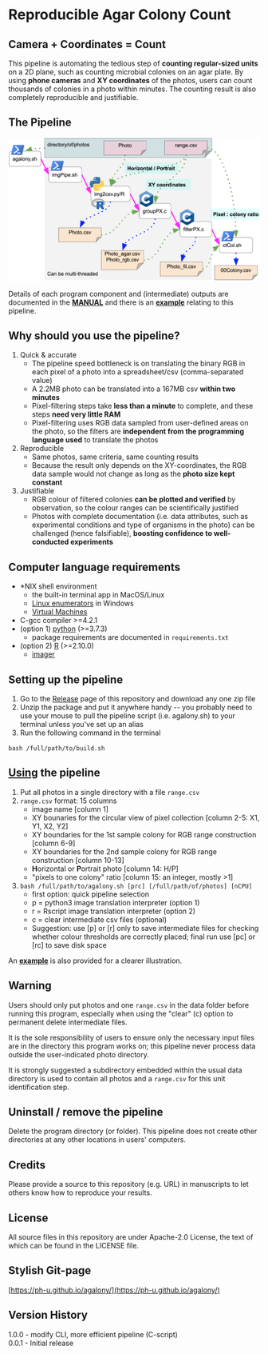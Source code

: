 # Reproducible Agar Colony Count

## Camera + Coordinates = Count

This pipeline is automating the tedious step of **counting regular-sized units** on a 2D plane, such as counting microbial colonies on an agar plate.  By using **phone cameras** and **XY coordinates** of the photos, users can count thousands of colonies in a photo within minutes.  The counting result is also completely reproducible and justifiable.

## The Pipeline
![pipeline](https://raw.githubusercontent.com/ph-u/docManual/master/agalony/img/pipeline.png)

Details of each program component and (intermediate) outputs are documented in the [**MANUAL**](https://htmlpreview.github.io/?https://raw.githubusercontent.com/ph-u/docManual/master/agalony/manual/detailed_instruction.html?token=AMIZLGHZU4EYI4VQAC2LTDS7YDPOY) and there is an [**example**](https://htmlpreview.github.io/?https://raw.githubusercontent.com/ph-u/docManual/master/agalony/manual/example.html?token=AMIZLGCRNQONXJ4XXOAQDD27YDPWA) relating to this pipeline.

## Why should you use the pipeline?

1. Quick & accurate
    - The pipeline speed bottleneck is on translating the binary RGB in each pixel of a photo into a spreadsheet/csv (comma-separated value)
    - A 2.2MB photo can be translated into a 167MB csv **within two minutes**
    - Pixel-filtering steps take **less than a minute** to complete, and these steps **need very little RAM**
    - Pixel-filtering uses RGB data sampled from user-defined areas on the photo, so the filters are **independent from the programming language used** to translate the photos
0. Reproducible
    - Same photos, same criteria, same counting results
    - Because the result only depends on the XY-coordinates, the RGB data sample would not change as long as the **photo size kept constant**
0. Justifiable
    - RGB colour of filtered colonies **can be plotted and verified** by observation, so the colour ranges can be scientifically justified
    - Photos with complete documentation (i.e. data attributes, such as experimental conditions and type of organisms in the photo) can be challenged (hence falsifiable), **boosting confidence to well-conducted experiments**

## Computer language requirements
- *NIX shell environment
    - the built-in terminal app in MacOS/Linux
    - [Linux enumerators](https://www.ubuntupit.com/best-linux-emulators-for-windows-system/) in Windows
    - [Virtual Machines](https://www.digitaltrends.com/computing/best-virtual-machines/)
- C-gcc compiler >=4.2.1
- (option 1) [python](https://www.python.org/) (>=3.7.3)
    - package requirements are documented in `requirements.txt`
- (option 2) [R](https://www.r-project.org/) (>=2.10.0)
    - [imager](https://www.rdocumentation.org/packages/imager/versions/0.42.3)

## Setting up the pipeline

1. Go to the [Release](https://github.com/ph-u/agalony/releases) page of this repository and download any one zip file
0. Unzip the package and put it anywhere handy -- you probably need to use your mouse to pull the pipeline script (i.e. agalony.sh) to your terminal unless you've set up an alias
0. Run the following command in the terminal
```
bash /full/path/to/build.sh
```

## [Using](https://htmlpreview.github.io/?https://raw.githubusercontent.com/ph-u/docManual/master/agalony/manual/detailed_instruction.html?token=AMIZLGHZU4EYI4VQAC2LTDS7YDPOY) the pipeline
1. Put all photos in a single directory with a file `range.csv`
0. `range.csv` format: 15 columns
    - image name [column 1]
    - XY bounaries for the circular view of pixel collection [column 2-5: X1, Y1, X2, Y2]
    - XY boundaries for the 1st sample colony for RGB range construction [column 6-9]
    - XY boundaries for the 2nd sample colony for RGB range construction [column 10-13]
    - **H**orizontal or **P**ortrait photo [column 14: H/P]
    - "pixels to one colony" ratio [column 15: an integer, mostly >1]
0. `bash /full/path/to/agalony.sh [prc] [/full/path/of/photos] [nCPU]`
    - first option: quick pipeline selection
    - p = python3 image translation interpreter (option 1)
    - r = Rscript image translation interpreter (option 2)
    - c = clear intermediate csv files (optional)
    - Suggestion: use [p] or [r] only to save intermediate files for checking whether colour thresholds are correctly placed; final run use [pc] or [rc] to save disk space

An [**example**](https://htmlpreview.github.io/?https://raw.githubusercontent.com/ph-u/docManual/master/agalony/manual/example.html?token=AMIZLGCRNQONXJ4XXOAQDD27YDPWA) is also provided for a clearer illustration.

## **Warning**
Users should only put photos and one `range.csv` in the data folder before running this program, especially when using the "clear" (c) option to permanent delete intermediate files.  

It is the sole responsibility of users to ensure only the necessary input files are in the directory this program works on; this pipeline never process data outside the user-indicated photo directory.  

It is strongly suggested a subdirectory embedded within the usual data directory is used to contain all photos and a `range.csv` for this unit identification step.

## Uninstall / remove the pipeline
Delete the program directory (or folder).  This pipeline does not create other directories at any other locations in users' computers.

## Credits
Please provide a source to this repository (e.g. URL) in manuscripts to let others know how to reproduce your results.

## License
All source files in this repository are under Apache-2.0 License, the text of which can be found in the LICENSE file.

## Stylish Git-page
[https://ph-u.github.io/agalony/](https://ph-u.github.io/agalony/)

## Version History
1.0.0 - modify CLI, more efficient pipeline (C-script)  
0.0.1 - Initial release
